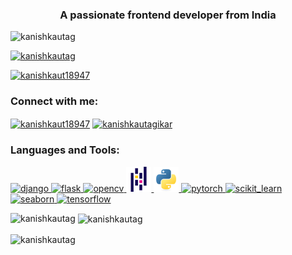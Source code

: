 <h3 align="center">A passionate frontend developer from India</h3>

<p align="left"> <img src="https://komarev.com/ghpvc/?username=kanishkautag&label=Profile%20views&color=0e75b6&style=flat" alt="kanishkautag" /> </p>

<p align="left"> <a href="https://github.com/ryo-ma/github-profile-trophy"><img src="https://github-profile-trophy.vercel.app/?username=kanishkautag" alt="kanishkautag" /></a> </p>

<p align="left"> <a href="https://twitter.com/kanishkaut18947" target="blank"><img src="https://img.shields.io/twitter/follow/kanishkaut18947?logo=twitter&style=for-the-badge" alt="kanishkaut18947" /></a> </p>

<h3 align="left">Connect with me:</h3>
<p align="left">
<a href="https://twitter.com/kanishkaut18947" target="blank"><img align="center" src="https://raw.githubusercontent.com/rahuldkjain/github-profile-readme-generator/master/src/images/icons/Social/twitter.svg" alt="kanishkaut18947" height="30" width="40" /></a>
<a href="https://kaggle.com/kanishkautagikar" target="blank"><img align="center" src="https://raw.githubusercontent.com/rahuldkjain/github-profile-readme-generator/master/src/images/icons/Social/kaggle.svg" alt="kanishkautagikar" height="30" width="40" /></a>
</p>

<h3 align="left">Languages and Tools:</h3>
<p align="left"> <a href="https://www.djangoproject.com/" target="_blank" rel="noreferrer"> <img src="https://cdn.worldvectorlogo.com/logos/django.svg" alt="django" width="40" height="40"/> </a> <a href="https://flask.palletsprojects.com/" target="_blank" rel="noreferrer"> <img src="https://www.vectorlogo.zone/logos/pocoo_flask/pocoo_flask-icon.svg" alt="flask" width="40" height="40"/> </a> <a href="https://opencv.org/" target="_blank" rel="noreferrer"> <img src="https://www.vectorlogo.zone/logos/opencv/opencv-icon.svg" alt="opencv" width="40" height="40"/> </a> <a href="https://pandas.pydata.org/" target="_blank" rel="noreferrer"> <img src="https://raw.githubusercontent.com/devicons/devicon/2ae2a900d2f041da66e950e4d48052658d850630/icons/pandas/pandas-original.svg" alt="pandas" width="40" height="40"/> </a> <a href="https://www.python.org" target="_blank" rel="noreferrer"> <img src="https://raw.githubusercontent.com/devicons/devicon/master/icons/python/python-original.svg" alt="python" width="40" height="40"/> </a> <a href="https://pytorch.org/" target="_blank" rel="noreferrer"> <img src="https://www.vectorlogo.zone/logos/pytorch/pytorch-icon.svg" alt="pytorch" width="40" height="40"/> </a> <a href="https://scikit-learn.org/" target="_blank" rel="noreferrer"> <img src="https://upload.wikimedia.org/wikipedia/commons/0/05/Scikit_learn_logo_small.svg" alt="scikit_learn" width="40" height="40"/> </a> <a href="https://seaborn.pydata.org/" target="_blank" rel="noreferrer"> <img src="https://seaborn.pydata.org/_images/logo-mark-lightbg.svg" alt="seaborn" width="40" height="40"/> </a> <a href="https://www.tensorflow.org" target="_blank" rel="noreferrer"> <img src="https://www.vectorlogo.zone/logos/tensorflow/tensorflow-icon.svg" alt="tensorflow" width="40" height="40"/> </a> </p>

<p><img align="left" src="https://github-readme-stats.vercel.app/api/top-langs?username=kanishkautag&show_icons=true&locale=en&layout=compact" alt="kanishkautag" /></p>

<p>&nbsp;<img align="center" src="https://github-readme-stats.vercel.app/api?username=kanishkautag&show_icons=true&locale=en" alt="kanishkautag" /></p>

<p><img align="center" src="https://github-readme-streak-stats.herokuapp.com/?user=kanishkautag&" alt="kanishkautag" /></p>
